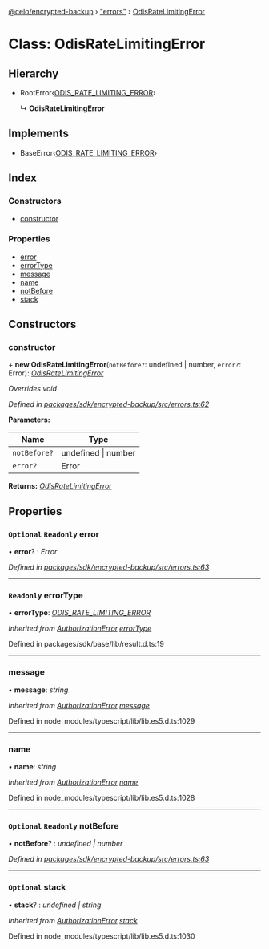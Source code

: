 [@celo/encrypted-backup](../README.md) › ["errors"](../modules/_errors_.md) › [OdisRateLimitingError](_errors_.odisratelimitingerror.md)

# Class: OdisRateLimitingError

## Hierarchy

* RootError‹[ODIS_RATE_LIMITING_ERROR](../enums/_errors_.backuperrortypes.md#odis_rate_limiting_error)›

  ↳ **OdisRateLimitingError**

## Implements

* BaseError‹[ODIS_RATE_LIMITING_ERROR](../enums/_errors_.backuperrortypes.md#odis_rate_limiting_error)›

## Index

### Constructors

* [constructor](_errors_.odisratelimitingerror.md#constructor)

### Properties

* [error](_errors_.odisratelimitingerror.md#optional-readonly-error)
* [errorType](_errors_.odisratelimitingerror.md#readonly-errortype)
* [message](_errors_.odisratelimitingerror.md#message)
* [name](_errors_.odisratelimitingerror.md#name)
* [notBefore](_errors_.odisratelimitingerror.md#optional-readonly-notbefore)
* [stack](_errors_.odisratelimitingerror.md#optional-stack)

## Constructors

###  constructor

\+ **new OdisRateLimitingError**(`notBefore?`: undefined | number, `error?`: Error): *[OdisRateLimitingError](_errors_.odisratelimitingerror.md)*

*Overrides void*

*Defined in [packages/sdk/encrypted-backup/src/errors.ts:62](https://github.com/celo-org/celo-monorepo/blob/master/packages/sdk/encrypted-backup/src/errors.ts#L62)*

**Parameters:**

Name | Type |
------ | ------ |
`notBefore?` | undefined &#124; number |
`error?` | Error |

**Returns:** *[OdisRateLimitingError](_errors_.odisratelimitingerror.md)*

## Properties

### `Optional` `Readonly` error

• **error**? : *Error*

*Defined in [packages/sdk/encrypted-backup/src/errors.ts:63](https://github.com/celo-org/celo-monorepo/blob/master/packages/sdk/encrypted-backup/src/errors.ts#L63)*

___

### `Readonly` errorType

• **errorType**: *[ODIS_RATE_LIMITING_ERROR](../enums/_errors_.backuperrortypes.md#odis_rate_limiting_error)*

*Inherited from [AuthorizationError](_errors_.authorizationerror.md).[errorType](_errors_.authorizationerror.md#readonly-errortype)*

Defined in packages/sdk/base/lib/result.d.ts:19

___

###  message

• **message**: *string*

*Inherited from [AuthorizationError](_errors_.authorizationerror.md).[message](_errors_.authorizationerror.md#message)*

Defined in node_modules/typescript/lib/lib.es5.d.ts:1029

___

###  name

• **name**: *string*

*Inherited from [AuthorizationError](_errors_.authorizationerror.md).[name](_errors_.authorizationerror.md#name)*

Defined in node_modules/typescript/lib/lib.es5.d.ts:1028

___

### `Optional` `Readonly` notBefore

• **notBefore**? : *undefined | number*

*Defined in [packages/sdk/encrypted-backup/src/errors.ts:63](https://github.com/celo-org/celo-monorepo/blob/master/packages/sdk/encrypted-backup/src/errors.ts#L63)*

___

### `Optional` stack

• **stack**? : *undefined | string*

*Inherited from [AuthorizationError](_errors_.authorizationerror.md).[stack](_errors_.authorizationerror.md#optional-stack)*

Defined in node_modules/typescript/lib/lib.es5.d.ts:1030
